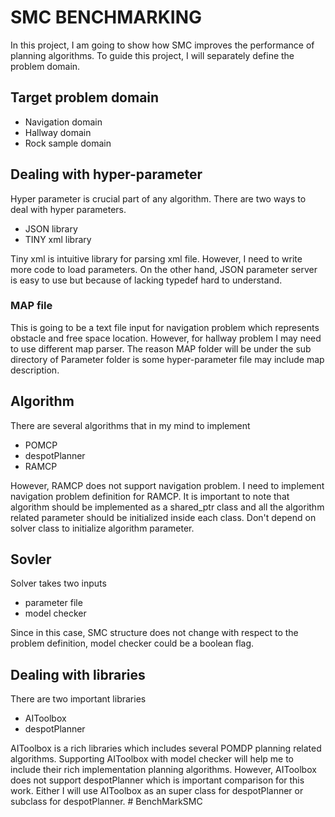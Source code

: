
# SMC BENCHMARKING 
In this project, I am going to show how SMC improves the performance of planning algorithms. 
To guide this project, I will separately define the problem domain.

## Target problem domain

* Navigation domain
* Hallway domain
* Rock sample domain

## Dealing with hyper-parameter 
Hyper parameter is crucial part of any algorithm. There are two ways to deal with hyper parameters.
* JSON library 
* TINY xml library 

Tiny xml is intuitive library for parsing xml file. However, I need to write more code to load parameters.
On the other hand, JSON parameter server is easy to use but because of lacking typedef hard to understand. 

### MAP file
This is going to be a text file input for navigation problem which represents obstacle and free space location. 
However, for hallway problem I may need to use different map parser. The reason MAP folder will be under the sub directory of 
Parameter folder is some hyper-parameter file may include map description. 

## Algorithm 
There are several algorithms that in my mind to implement 
* POMCP         
* despotPlanner
* RAMCP    

However, RAMCP does not support navigation problem. I need to implement navigation problem definition for RAMCP. 
It is important to note that algorithm should be implemented as a shared_ptr class and all the algorithm related parameter should
be initialized inside each class. Don't depend on solver class to initialize algorithm parameter.  
## Sovler

Solver takes two inputs 
* parameter file 
* model checker 

Since in this case, SMC structure does not change with respect to the problem definition, model checker could be a boolean flag. 

## Dealing with libraries 

There are two important libraries 
* AIToolbox 
* despotPlanner 

AIToolbox is a rich libraries which includes several POMDP planning related algorithms. Supporting AIToolbox with model checker 
will help me to include their rich implementation planning algorithms. However, AIToolbox does not support despotPlanner which is important 
comparison for this work. Either I will use AIToolbox as an super class for despotPlanner or subclass for despotPlanner.  # BenchMarkSMC
